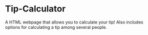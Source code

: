 # Tip-Calculator
A HTML webpage that allows you to calculate your tip! Also includes options for calculating a tip among several people. 
